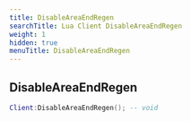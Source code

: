 ```yaml
---
title: DisableAreaEndRegen
searchTitle: Lua Client DisableAreaEndRegen
weight: 1
hidden: true
menuTitle: DisableAreaEndRegen
---
```

## DisableAreaEndRegen
```lua
Client:DisableAreaEndRegen(); -- void
```